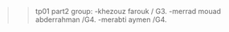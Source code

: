 >>  tp01 part2
>>  group: -khezouz farouk  / G3.
           -merrad mouad abderrahman   /G4.
           -merabti aymen   /G4.
